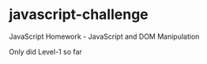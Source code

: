 # javascript-challenge
JavaScript Homework - JavaScript and DOM Manipulation

Only did Level-1 so far
